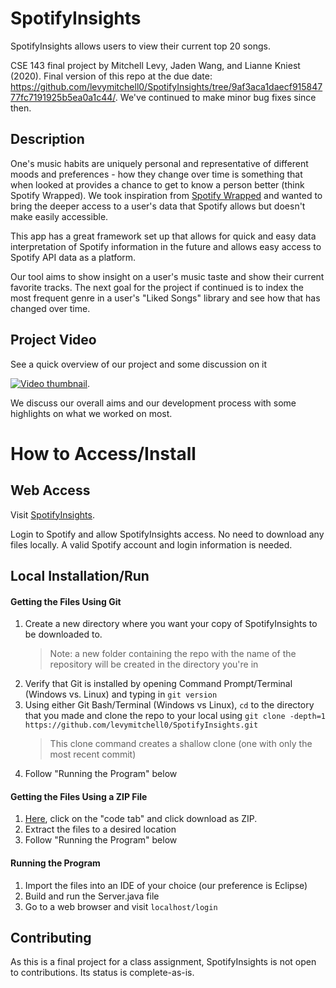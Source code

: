 # SpotifyInsights

SpotifyInsights allows users to view their current top 20 songs.

CSE 143 final project by Mitchell Levy, Jaden Wang, and Lianne Kniest (2020). Final version of this repo at the due date: https://github.com/levymitchell0/SpotifyInsights/tree/9af3aca1daecf91584777fc7191925b5ea0a1c44/. We've continued to make minor bug fixes since then.

## Description

One's music habits are uniquely personal and representative of different moods and preferences - how they change over time is something that when looked at provides a chance to get to know a person better (think Spotify Wrapped). We took inspiration from [Spotify Wrapped](https://2020.byspotify.com/) and wanted to bring the deeper access to a user's data that Spotify allows but doesn't make easily accessible.

This app has a great framework set up that allows for quick and easy data interpretation of Spotify information in the future and allows easy access to Spotify API data as a platform.

Our tool aims to show insight on a user's music taste and show their current favorite tracks.
The next goal for the project if continued is to index the most frequent genre in a user's "Liked Songs" library and see how that has changed over time. 

## Project Video

See a quick overview of our project and some discussion on it 

[![Video thumbnail](http://img.youtube.com/vi/n2M35vqMEWI/0.jpg)](http://www.youtube.com/watch?v=n2M35vqMEWI "SpotifyInsights Video"). 

We discuss our overall aims and our development process with some highlights on what we worked on most.

# How to Access/Install

## Web Access

Visit [SpotifyInsights](http://spotifyinsights.app).

Login to Spotify and allow SpotifyInsights access. No need to download any files locally. A valid Spotify account and login information is needed.

## Local Installation/Run

#### Getting the Files Using Git
1. Create a new directory where you want your copy of SpotifyInsights to be downloaded to.
    > Note: a new folder containing the repo with the name of the repository will be created in the directory you're in
2. Verify that Git is installed by opening Command Prompt/Terminal (Windows vs. Linux) and typing in `git version`
3. Using either Git Bash/Terminal (Windows vs Linux), `cd` to the directory that you made and clone the repo to your local using `git clone -depth=1 https://github.com/levymitchell0/SpotifyInsights.git`
    > This clone command creates a shallow clone (one with only the most recent commit)
4. Follow "Running the Program" below

#### Getting the Files Using a ZIP File

1. [Here](https://github.com/levymitchell0/SpotifyInsights), click on the "code tab" and click download as ZIP.
2. Extract the files to a desired location
3. Follow "Running the Program" below

#### Running the Program 
1. Import the files into an IDE of your choice (our preference is Eclipse)
2. Build and run the Server.java file
3. Go to a web browser and visit `localhost/login`

## Contributing

As this is a final project for a class assignment, SpotifyInsights is not open to contributions. Its status is complete-as-is.
